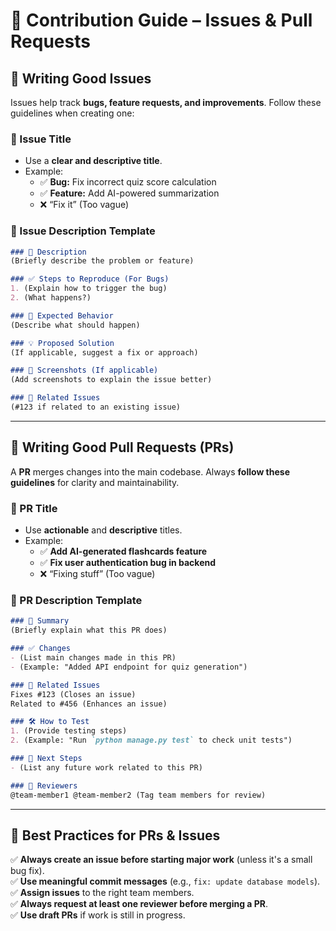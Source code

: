 # **🔹 Contribution Guide – Issues & Pull Requests**  

## **📌 Writing Good Issues**  
Issues help track **bugs, feature requests, and improvements**. Follow these guidelines when creating one:  

### **🔹 Issue Title**  
- Use a **clear and descriptive title**.  
- Example:  
  - ✅ **Bug:** Fix incorrect quiz score calculation  
  - ✅ **Feature:** Add AI-powered summarization  
  - ❌ “Fix it” (Too vague)  

### **📝 Issue Description Template**  
```md
### 📌 Description
(Briefly describe the problem or feature)

### ✅ Steps to Reproduce (For Bugs)
1. (Explain how to trigger the bug)
2. (What happens?)

### 🎯 Expected Behavior
(Describe what should happen)

### 💡 Proposed Solution
(If applicable, suggest a fix or approach)

### 📸 Screenshots (If applicable)
(Add screenshots to explain the issue better)

### 🔗 Related Issues
(#123 if related to an existing issue)
```

---

## **🔀 Writing Good Pull Requests (PRs)**  
A **PR** merges changes into the main codebase. Always **follow these guidelines** for clarity and maintainability.  

### **🔹 PR Title**  
- Use **actionable** and **descriptive** titles.  
- Example:  
  - ✅ **Add AI-generated flashcards feature**  
  - ✅ **Fix user authentication bug in backend**  
  - ❌ “Fixing stuff” (Too vague)  

### **📝 PR Description Template**  
```md
### 📌 Summary  
(Briefly explain what this PR does)  

### ✅ Changes  
- (List main changes made in this PR)  
- (Example: "Added API endpoint for quiz generation")  

### 🔗 Related Issues  
Fixes #123 (Closes an issue)  
Related to #456 (Enhances an issue)  

### 🛠 How to Test  
1. (Provide testing steps)  
2. (Example: "Run `python manage.py test` to check unit tests")  

### 🚀 Next Steps  
- (List any future work related to this PR)  

### 👀 Reviewers  
@team-member1 @team-member2 (Tag team members for review)  
```

---

## **📌 Best Practices for PRs & Issues**  
✅ **Always create an issue before starting major work** (unless it's a small bug fix).  
✅ **Use meaningful commit messages** (e.g., `fix: update database models`).  
✅ **Assign issues** to the right team members.  
✅ **Always request at least one reviewer before merging a PR**.  
✅ **Use draft PRs** if work is still in progress.  

